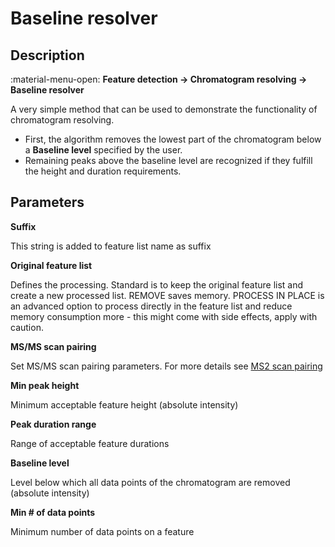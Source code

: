 # **Baseline resolver**

## **Description**

:material-menu-open: **Feature detection → Chromatogram resolving → Baseline resolver**

A very simple method that can be used to demonstrate the functionality of chromatogram resolving. 

- First, the algorithm removes the lowest part of the chromatogram below a **Baseline level** specified by the user. 
- Remaining peaks above the baseline level are recognized if they fulfill the height and duration requirements.

## **Parameters**

**Suffix**

This string is added to feature list name as suffix

**Original feature list**

Defines the processing. Standard is to keep the original feature list and create a new processed list. REMOVE saves memory. PROCESS IN PLACE is an advanced option to process directly in the feature list and reduce memory consumption more - this might come with side effects, apply with caution.

**MS/MS scan pairing**

Set MS/MS scan pairing parameters. For more details see [MS2 scan pairing](..//featdet_ms2_scan_pairing/ms2_scan_pairing.md)

**Min peak height**

Minimum acceptable feature height (absolute intensity)

**Peak duration range**

Range of acceptable feature durations

**Baseline level**

Level below which all data points of the chromatogram are removed (absolute intensity)

**Min # of data points**

Minimum number of data points on a feature
